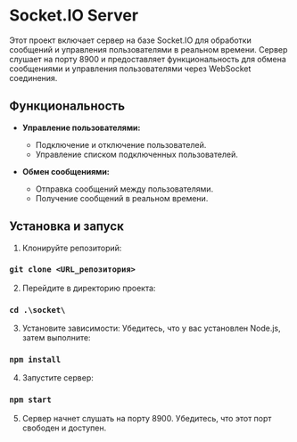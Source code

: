 # Socket.IO Server

Этот проект включает сервер на базе Socket.IO для обработки сообщений и управления пользователями в реальном времени. Сервер слушает на порту 8900 и предоставляет функциональность для обмена сообщениями и управления пользователями через WebSocket соединения.

## Функциональность

- **Управление пользователями:**

  - Подключение и отключение пользователей.
  - Управление списком подключенных пользователей.

- **Обмен сообщениями:**
  - Отправка сообщений между пользователями.
  - Получение сообщений в реальном времени.

## Установка и запуск

1. Клонируйте репозиторий:

### `git clone <URL_репозитория>`

2. Перейдите в директорию проекта:

### `cd .\socket\`

3. Установите зависимости: Убедитесь, что у вас установлен Node.js, затем выполните:

### `npm install`

4. Запустите сервер:

### `npm start`

5. Сервер начнет слушать на порту 8900. Убедитесь, что этот порт свободен и доступен.
